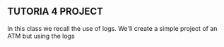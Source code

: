 ##

## TUTORIA 4 PROJECT
In this class we recall the use of logs. We'll create a simple project of an ATM but using the logs 
